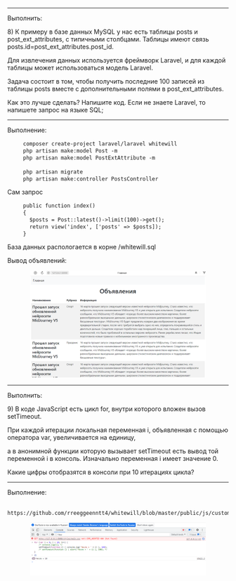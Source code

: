 --------------------------------------
<p>Выполнить:</p>
<p>
8) К примеру в базе данных MySQL у нас есть таблицы posts и post_ext_attributes, с типичными столбцами. Таблицы имеют связь posts.id=post_ext_attributes.post_id.
</p>
<p>
Для извлечения данных используется фреймворк Laravel, и для каждой таблицы может использоваться модель Laravel.
</p>
<p>
Задача состоит в том, чтобы получить последние 100 записей из таблицы posts вместе с дополнительными полями в post_ext_attributes.
</p>
<p>
Как это лучше сделать? Напишите код. Если не знаете Laravel, то напишете запрос на языке SQL;
</p>

--------------------------------------
<p>Выполнение:</p>

         composer create-project laravel/laravel whitewill
	     php artisan make:model Post -m
	     php artisan make:model PostExtAttribute -m

         php artisan migrate
         php artisan make:controller PostsController

Сам запроc

         public function index()
         {
           $posts = Post::latest()->limit(100)->get();
           return view('index', ['posts' => $posts]);
         }

База данных распологается в корне /whitewill.sql

Вывод объявлений:

<p align="center"><img src="https://raw.githubusercontent.com/rreeggeenntt4/whitewill/master/public/media/img.png" width="400" alt="Laravel Logo"></p>

--------------------------------------
<p>Выполнить:</p>
<p>
9) В коде JavaScript есть цикл for, внутри которого вложен вызов setTimeout.
</p>
<p>
При каждой итерации локальная переменная i, объявленная с помощью оператора var, увеличивается на единицу,
</p>
<p>
а в анонимной функции которую вызывает setTimeout есть вывод той переменной i в консоль. Изначально переменная i имеет значение 0.
</p>
<p>
Какие цифры отобразятся в консоли при 10 итерациях цикла?
</p>

--------------------------------------
<p>Выполнение:</p>

     https://github.com/rreeggeenntt4/whitewill/blob/master/public/js/custom.js


<p align="center"><img src="https://raw.githubusercontent.com/rreeggeenntt4/whitewill/master/public/media/console.png" width="400" alt="Laravel Logo"></p>